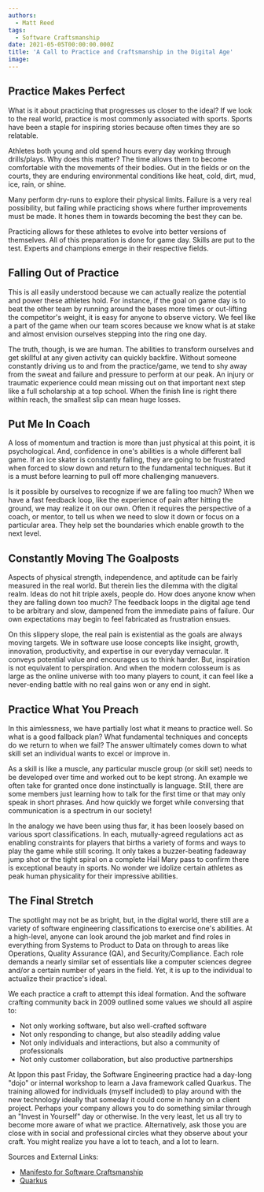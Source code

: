 ```yaml
---
authors:
  - Matt Reed
tags:
  - Software Craftsmanship
date: 2021-05-05T00:00:00.000Z
title: 'A Call to Practice and Craftsmanship in the Digital Age'
image:
---
```


## Practice Makes Perfect

What is it about practicing that progresses us closer to the ideal? If we look to the real world, practice is most commonly associated with sports. Sports have been a staple for inspiring stories because often times they are so relatable.

Athletes both young and old spend hours every day working through drills/plays. Why does this matter? The time allows them to become comfortable with the movements of their bodies. Out in the fields or on the courts, they are enduring environmental conditions like heat, cold, dirt, mud, ice, rain, or shine.

Many perform dry-runs to explore their physical limits. Failure is a very real possibility, but failing while practicing shows where further improvements must be made. It hones them in towards becoming the best they can be.

Practicing allows for these athletes to evolve into better versions of themselves. All of this preparation is done for game day. Skills are put to the test. Experts and champions emerge in their respective fields.

## Falling Out of Practice

This is all easily understood because we can actually realize the potential and power these athletes hold. For instance, if the goal on game day is to beat the other team by running around the bases more times or out-lifting the competitor's weight, it is easy for anyone to observe victory. We feel like a part of the game when our team scores because we know what is at stake and almost envision ourselves stepping into the ring one day.

The truth, though, is we are human. The abilities to transform ourselves and get skillful at any given activity can quickly backfire. Without someone constantly driving us to and from the practice/game, we tend to shy away from the sweat and failure and pressure to perform at our peak. An injury or traumatic experience could mean missing out on that important next step like a full scholarship at a top school. When the finish line is right there within reach, the smallest slip can mean huge losses.

## Put Me In Coach

A loss of momentum and traction is more than just physical at this point, it is psychological. And, confidence in one's abilities is a whole different ball game. If an ice skater is constantly falling, they are going to be frustrated when forced to slow down and return to the fundamental techniques. But it is a must before learning to pull off more challenging manuevers.

Is it possible by ourselves to recognize if we are falling too much? When we have a fast feedback loop, like the experience of pain after hitting the ground, we may realize it on our own. Often it requires the perspective of a coach, or mentor, to tell us when we need to slow it down or focus on a particular area. They help set the boundaries which enable growth to the next level.

## Constantly Moving The Goalposts

Aspects of physical strength, independence, and aptitude can be fairly measured in the real world. But therein lies the dilemma with the digital realm. Ideas do not hit triple axels, people do. How does anyone know when they are falling down too much? The feedback loops in the digital age tend to be arbitrary and slow, dampened from the immediate pains of failure. Our own expectations may begin to feel fabricated as frustration ensues.

On this slippery slope, the real pain is existential as the goals are always moving targets. We in software use loose concepts like insight, growth, innovation, productivity, and expertise in our everyday vernacular. It conveys potential value and encourages us to think harder. But, inspiration is not equivalent to perspiration. And when the modern colosseum is as large as the online universe with too many players to count, it can feel like a never-ending battle with no real gains won or any end in sight.

## Practice What You Preach

In this aimlessness, we have partially lost what it means to practice well. So what is a good fallback plan? What fundamental techniques and concepts do we return to when we fail? The answer ultimately comes down to what skill set an individual wants to excel or improve in.

As a skill is like a muscle, any particular muscle group (or skill set) needs to be developed over time and worked out to be kept strong. An example we often take for granted once done instinctually is language. Still, there are some members just learning how to talk for the first time or that may only speak in short phrases. And how quickly we forget while conversing that communication is a spectrum in our society!

In the analogy we have been using thus far, it has been loosely based on various sport classifications. In each, mutually-agreed regulations act as enabling constraints for players that births a variety of forms and ways to play the game while still scoring. It only takes a buzzer-beating fadeaway jump shot or the tight spiral on a complete Hail Mary pass to confirm there is exceptional beauty in sports. No wonder we idolize certain athletes as peak human physicality for their impressive abilities.

## The Final Stretch

The spotlight may not be as bright, but, in the digital world, there still are a variety of software engineering classifications to exercise one's abilities. At a high-level, anyone can look around the job market and find roles in everything from Systems to Product to Data on through to areas like Operations, Quality Assurance (QA), and Security/Compliance. Each role demands a nearly similar set of essentials like a computer sciences degree and/or a certain number of years in the field. Yet, it is up to the individual to actualize their practice's ideal.

We each practice a craft to attempt this ideal formation. And the software crafting community back in 2009 outlined some values we should all aspire to:

- Not only working software, but also well-crafted software
- Not only responding to change, but also steadily adding value
- Not only individuals and interactions, but also a community of professionals
- Not only customer collaboration, but also productive partnerships

At Ippon this past Friday, the Software Engineering practice had a day-long "dojo" or internal workshop to learn a Java framework called Quarkus. The training allowed for individuals (myself included) to play around with the new technology ideally that someday it could come in handy on a client project. Perhaps your company allows you to do something similar through an "Invest in Yourself" day or otherwise. In the very least, let us all try to become more aware of what we practice. Alternatively, ask those you are close with in social and professional circles what they observe about your craft. You might realize you have a lot to teach, and a lot to learn.

Sources and External Links:

- [Manifesto for Software Craftsmanship](https://manifesto.softwarecraftsmanship.org/)
- [Quarkus](https://quarkus.io/)
